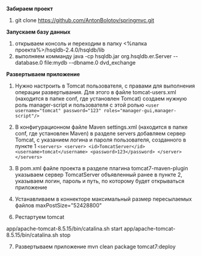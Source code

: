 **Забираем проект**
1. git clone https://github.com/AntonBolotov/springmvc.git

**Запускаем базу данных**

1. открываем консоль и переходим в папку <%папка проекта%>/hsqldb-2.4.0/hsqldb/lib
2. выполняем комманду
    java -cp hsqldb.jar org.hsqldb.er.Server --database.0 file:mydb --dbname.0 dvd_exchange


**Развертываем приложение**
1. Нужно настроить в Tomcat пользователя, с правами для выполнения операции развертывания.
Для этого в файле tomcat-users.xml (находится в папке conf, где установлен Tomcat) создаем нужную роль manager-script и пользователя с этой ролью
`<user username="tomcat" password="123" roles="manager-gui,manager-script"/>`

2. В конфигурационном файле Maven settings.xml (находится в папке conf, где установлен Maven) в разделе servers добавляем сервер Tomcat, с указанием логина и пароля пользователя, созданного в пункте 1
`<servers>
    <server>
      <id>TomcatServer</id>
      <username>tomcat</username>
      <password>123</password>
    </server>
  </servers>`

3. В pom.xml файле проекта в разделе плагина tomcat7-maven-plugin
  указываем сервер TomcatServer объявленный ранее в  пункте 2, указываем логин, пароль и путь, по которому будет
  открываться приложение

5. Устанавливаем в коннекторе максимальный размер пересылаемых файлов maxPostSize="52428800"
<Connector port="8080" protocol="HTTP/1.1" connectionTimeout="20000" redirectPort="8443" maxPostSize="52428800"/>

6. Рестартуем tomcat

app/apache-tomcat-8.5.15/bin/catalina.sh start
app/apache-tomcat-8.5.15/bin/catalina.sh stop

7. Развертываем приложение
mvn clean package tomcat7:deploy
